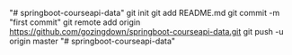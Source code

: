 "# springboot-courseapi-data"  git init git add README.md git commit -m "first commit" git remote add origin https://github.com/gozingdown/springboot-courseapi-data.git git push -u origin master
"# springboot-courseapi-data" 
